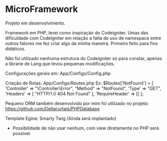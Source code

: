 # MicroFramework
Projeto em desenvolvimento.

Framework em PHP, levei como inspiração do Codeigniter.
Umas das dificuldade com CodeIgniter em relação a falta de uso de namespace entre outros fatores me fez criar algo da minha maneira.
Primeiro feito para fins didáticos.

Não foi utilizado nenhuma estrutura do Codeigniter só para constar, apenas a librarie de Lang que levou pequenas modíficações.

Configurações gerais em:
App/Configs/Config.php

Criação de Rotas:
App/Configs/Routes.php
Ex:
$Routes['NotFound'] = [
    'Controller' => "\\Controller\\Error",
    "Method" => "NotFound",
    'Type' => "GET",
    'Headers' => [
        "HTTP/1.0 404 Not Found"
    ],
    'RequireHeader' => []
];

Pequeno ORM também desenvolvido por mim foi utilizado no projeto:
https://github.com/Dellacurtais/PHPDatabase

Template Egine:
Smarty
Twig (Ainda será implantado)
* Possíbilidade de não usar nenhum, com view diretamente no PHP será possível.





